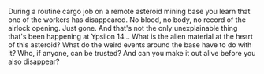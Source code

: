 During a routine cargo job on a remote asteroid mining base you learn that one of the workers has disappeared. No blood, no body, no record of the airlock opening. Just gone. And that's not the only unexplainable thing that's been happening at Ypsilon 14... What is the alien material at the heart of this asteroid? What do the weird events around the base have to do with it? Who, if anyone, can be trusted? And can you make it out alive before you also disappear?
